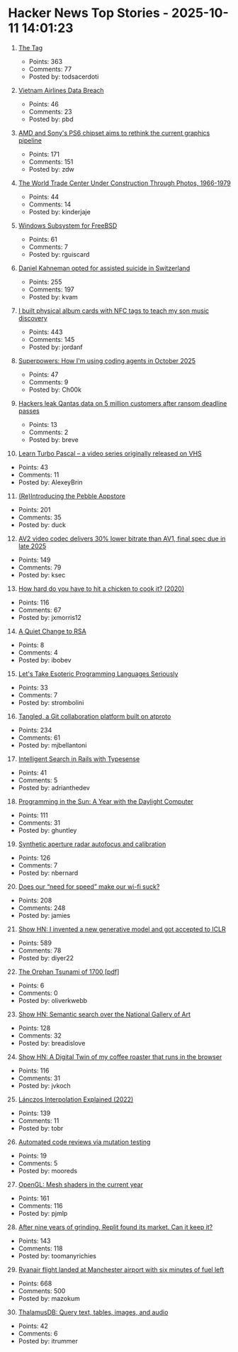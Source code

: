 # Hacker News Top Stories - 2025-10-11 14:01:23

1. [The <output> Tag](https://denodell.com/blog/html-best-kept-secret-output-tag)
   - Points: 363
   - Comments: 77
   - Posted by: todsacerdoti

2. [Vietnam Airlines Data Breach](https://haveibeenpwned.com/Breach/VietnamAirlines)
   - Points: 46
   - Comments: 23
   - Posted by: pbd

3. [AMD and Sony's PS6 chipset aims to rethink the current graphics pipeline](https://arstechnica.com/gaming/2025/10/amd-and-sony-tease-new-chip-architecture-ahead-of-playstation-6/)
   - Points: 171
   - Comments: 151
   - Posted by: zdw

4. [The World Trade Center Under Construction Through Photos, 1966-1979](https://rarehistoricalphotos.com/twin-towers-construction-photographs/)
   - Points: 44
   - Comments: 14
   - Posted by: kinderjaje

5. [Windows Subsystem for FreeBSD](https://github.com/BalajeS/WSL-For-FreeBSD)
   - Points: 61
   - Comments: 7
   - Posted by: rguiscard

6. [Daniel Kahneman opted for assisted suicide in Switzerland](https://www.bluewin.ch/en/entertainment/nobel-prize-winner-opts-for-suicide-in-switzerland-2619460.html)
   - Points: 255
   - Comments: 197
   - Posted by: kvam

7. [I built physical album cards with NFC tags to teach my son music discovery](https://fulghum.io/album-cards)
   - Points: 443
   - Comments: 145
   - Posted by: jordanf

8. [Superpowers: How I'm using coding agents in October 2025](https://blog.fsck.com/2025/10/09/superpowers/)
   - Points: 47
   - Comments: 9
   - Posted by: Ch00k

9. [Hackers leak Qantas data on 5 million customers after ransom deadline passes](https://www.theguardian.com/business/2025/oct/11/hackers-leak-qantas-data-containing-5-million-customer-records-after-ransom-deadline-passes)
   - Points: 13
   - Comments: 2
   - Posted by: breve

10. [Learn Turbo Pascal – a video series originally released on VHS](https://www.youtube.com/watch?v=UOtonwG3DXM)
   - Points: 43
   - Comments: 11
   - Posted by: AlexeyBrin

11. [(Re)Introducing the Pebble Appstore](https://ericmigi.com/blog/re-introducing-the-pebble-appstore/)
   - Points: 201
   - Comments: 35
   - Posted by: duck

12. [AV2 video codec delivers 30% lower bitrate than AV1, final spec due in late 2025](https://videocardz.com/newz/av2-video-codec-delivers-30-lower-bitrate-than-av1-final-spec-due-in-late-2025)
   - Points: 149
   - Comments: 79
   - Posted by: ksec

13. [How hard do you have to hit a chicken to cook it? (2020)](https://james-simon.github.io/blog/chicken-cooking/)
   - Points: 116
   - Comments: 67
   - Posted by: jxmorris12

14. [A Quiet Change to RSA](https://www.johndcook.com/blog/2025/10/06/a-quiet-change-to-rsa/)
   - Points: 8
   - Comments: 4
   - Posted by: ibobev

15. [Let's Take Esoteric Programming Languages Seriously](https://feelingof.com/episodes/078/)
   - Points: 33
   - Comments: 7
   - Posted by: strombolini

16. [Tangled, a Git collaboration platform built on atproto](https://blog.tangled.org/intro)
   - Points: 234
   - Comments: 61
   - Posted by: mjbellantoni

17. [Intelligent Search in Rails with Typesense](https://avohq.io/blog/intelligent-search-in-rails-with-typesense)
   - Points: 41
   - Comments: 5
   - Posted by: adrianthedev

18. [Programming in the Sun: A Year with the Daylight Computer](https://wickstrom.tech/2025-10-10-programming-in-the-sun-a-year-with-the-daylight-computer.html)
   - Points: 111
   - Comments: 31
   - Posted by: ghuntley

19. [Synthetic aperture radar autofocus and calibration](https://hforsten.com/synthetic-aperture-radar-autofocus-and-calibration.html)
   - Points: 126
   - Comments: 7
   - Posted by: nbernard

20. [Does our “need for speed” make our wi-fi suck?](https://orb.net/blog/does-speed-make-wifi-suck)
   - Points: 208
   - Comments: 248
   - Posted by: jamies

21. [Show HN: I invented a new generative model and got accepted to ICLR](https://discrete-distribution-networks.github.io/)
   - Points: 589
   - Comments: 78
   - Posted by: diyer22

22. [The Orphan Tsunami of 1700 [pdf]](https://pubs.usgs.gov/pp/pp1707/pp1707.pdf)
   - Points: 6
   - Comments: 0
   - Posted by: oliverkwebb

23. [Show HN: Semantic search over the National Gallery of Art](https://nga.demo.mixedbread.com/)
   - Points: 128
   - Comments: 32
   - Posted by: breadislove

24. [Show HN: A Digital Twin of my coffee roaster that runs in the browser](https://autoroaster.com/)
   - Points: 116
   - Comments: 31
   - Posted by: jvkoch

25. [Lánczos Interpolation Explained (2022)](https://mazzo.li/posts/lanczos.html)
   - Points: 139
   - Comments: 11
   - Posted by: tobr

26. [Automated code reviews via mutation testing](https://github.com/mbj/mutant)
   - Points: 19
   - Comments: 5
   - Posted by: mooreds

27. [OpenGL: Mesh shaders in the current year](https://www.supergoodcode.com/mesh-shaders-in-the-current-year/)
   - Points: 161
   - Comments: 116
   - Posted by: pjmlp

28. [After nine years of grinding, Replit found its market. Can it keep it?](https://techcrunch.com/2025/10/02/after-nine-years-of-grinding-replit-finally-found-its-market-can-it-keep-it/)
   - Points: 143
   - Comments: 118
   - Posted by: toomanyrichies

29. [Ryanair flight landed at Manchester airport with six minutes of fuel left](https://www.theguardian.com/business/2025/oct/10/ryanair-flight-landed-at-manchester-airport-with-six-minutes-of-fuel-left-flight-log-suggests)
   - Points: 668
   - Comments: 500
   - Posted by: mazokum

30. [ThalamusDB: Query text, tables, images, and audio](https://github.com/itrummer/thalamusdb)
   - Points: 42
   - Comments: 6
   - Posted by: itrummer

